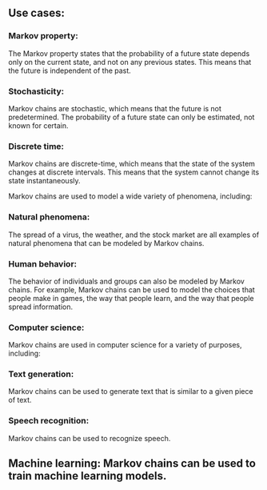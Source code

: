 ## Use cases:
### Markov property: 
The Markov property states that the probability of a future state depends only on the current state, and not on any previous states. This means that the future is independent of the past.
### Stochasticity: 
Markov chains are stochastic, which means that the future is not predetermined. The probability of a future state can only be estimated, not known for certain.
### Discrete time: 
Markov chains are discrete-time, which means that the state of the system changes at discrete intervals. This means that the system cannot change its state instantaneously.

Markov chains are used to model a wide variety of phenomena, including:

### Natural phenomena:
The spread of a virus, the weather, and the stock market are all examples of natural phenomena that can be modeled by Markov chains.
### Human behavior:
The behavior of individuals and groups can also be modeled by Markov chains. For example, Markov chains can be used to model the choices that people make in games, the way that people learn, and the way that people spread information.
### Computer science:
Markov chains are used in computer science for a variety of purposes, including:

### Text generation:
Markov chains can be used to generate text that is similar to a given piece of text.
### Speech recognition: 
Markov chains can be used to recognize speech.
## Machine learning: Markov chains can be used to train machine learning models.
